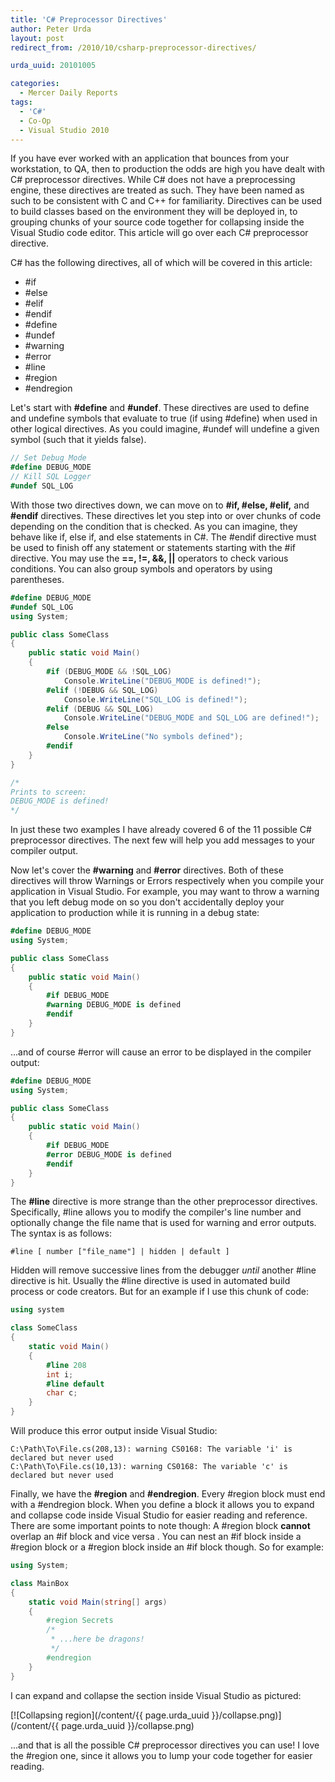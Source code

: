 ```yaml
---
title: 'C# Preprocessor Directives'
author: Peter Urda
layout: post
redirect_from: /2010/10/csharp-preprocessor-directives/

urda_uuid: 20101005

categories:
  - Mercer Daily Reports
tags:
  - 'C#'
  - Co-Op
  - Visual Studio 2010
---
```


If you have ever worked with an application that bounces from your workstation,
to QA, then to production the odds are high you have dealt with C# preprocessor
directives. While C# does not have a preprocessing engine, these directives are
treated as such. They have been named as such to be consistent with C and C++
for familiarity. Directives can be used to build classes based on the
environment they will be deployed in, to grouping chunks of your source code
together for collapsing inside the Visual Studio code editor. This article will
go over each C# preprocessor directive.

C# has the following directives, all of which will be covered in this article:

* #if
* #else
* #elif
* #endif
* #define
* #undef
* #warning
* #error
* #line
* #region
* #endregion

Let's start with **#define** and **#undef**. These directives are used to define
and undefine symbols that evaluate to true (if using #define) when used in other
logical directives. As you could imagine, #undef will undefine a given symbol
(such that it yields false).

```csharp
// Set Debug Mode
#define DEBUG_MODE
// Kill SQL Logger
#undef SQL_LOG
```

With those two directives down, we can move on to **#if, #else, #elif,** and
**#endif** directives. These directives let you step into or over chunks of code
depending on the condition that is checked. As you can imagine, they behave like
if, else if, and else statements in C#. The #endif directive must be used to
finish off any statement or statements starting with the #if directive. You may
use the **==, !=, &&, ||** operators to check various conditions. You can also
group symbols and operators by using parentheses.

```csharp
#define DEBUG_MODE
#undef SQL_LOG
using System;

public class SomeClass
{
    public static void Main()
    {
        #if (DEBUG_MODE && !SQL_LOG)
            Console.WriteLine("DEBUG_MODE is defined!");
        #elif (!DEBUG && SQL_LOG)
            Console.WriteLine("SQL_LOG is defined!");
        #elif (DEBUG && SQL_LOG)
            Console.WriteLine("DEBUG_MODE and SQL_LOG are defined!");
        #else
            Console.WriteLine("No symbols defined");
        #endif
    }
}

/*
Prints to screen:
DEBUG_MODE is defined!
*/
```

In just these two examples I have already covered 6 of the 11 possible C#
preprocessor directives. The next few will help you add messages to your
compiler output.

Now let's cover the **#warning** and **#error** directives. Both of these
directives will throw Warnings or Errors respectively when you compile your
application in Visual Studio. For example, you may want to throw a warning that
you left debug mode on so you don't accidentally deploy your application to
production while it is running in a debug state:

```csharp
#define DEBUG_MODE
using System;

public class SomeClass
{
    public static void Main()
    {
        #if DEBUG_MODE
        #warning DEBUG_MODE is defined
        #endif
    }
}
```

...and of course #error will cause an error to be displayed in the compiler
output:

```csharp
#define DEBUG_MODE
using System;

public class SomeClass
{
    public static void Main()
    {
        #if DEBUG_MODE
        #error DEBUG_MODE is defined
        #endif
    }
}
```

The **#line** directive is more strange than the other preprocessor directives.
Specifically, #line allows you to modify the compiler's line number and
optionally change the file name that is used for warning and error outputs.
The syntax is as follows:

```
#line [ number ["file_name"] | hidden | default ]
```

Hidden will remove successive lines from the debugger *until* another #line
directive is hit. Usually the #line directive is used in automated build process
or code creators. But for an example if I use this chunk of code:

```csharp
using system

class SomeClass
{
    static void Main()
    {
        #line 208
        int i;
        #line default
        char c;
    }
}
```

Will produce this error output inside Visual Studio:

```
C:\Path\To\File.cs(208,13): warning CS0168: The variable 'i' is declared but never used
C:\Path\To\File.cs(10,13): warning CS0168: The variable 'c' is declared but never used
```

Finally, we have the **#region** and **#endregion**. Every #region block must
end with a #endregion block. When you define a block it allows you to expand and
collapse code inside Visual Studio for easier reading and reference. There are
some important points to note though: A #region block **cannot** overlap an #if
block and vice versa . You can nest an #if block inside a #region block or
a #region block inside an #if block though. So for example:

```csharp
using System;

class MainBox
{
    static void Main(string[] args)
    {
        #region Secrets
        /*
         * ...here be dragons!
         */
        #endregion
    }
}
```

I can expand and collapse the section inside Visual Studio as pictured:

[![Collapsing region](/content/{{ page.urda_uuid }}/collapse.png)](/content/{{ page.urda_uuid }}/collapse.png)

...and that is all the possible C# preprocessor directives you can use! I love
the #region one, since it allows you to lump your code together for easier
reading.
